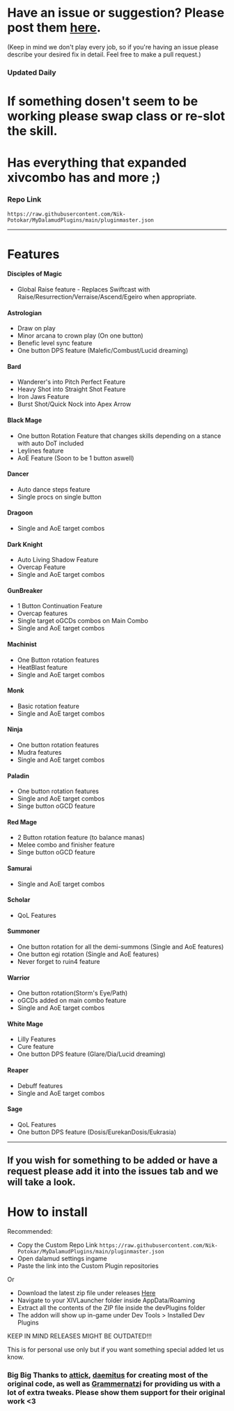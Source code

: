 # Have an issue or suggestion? Please post them [here](https://github.com/Nik-Potokar/XIVComboWayTooAkiiified/issues).
(Keep in mind we don't play every job, so if you're having an issue please describe your desired fix in detail. Feel free to make a pull request.)
### Updated Daily
# If something dosen't seem to be working please swap class or re-slot the skill.

# Has everything that expanded xivcombo has and more ;)

### Repo Link
`https://raw.githubusercontent.com/Nik-Potokar/MyDalamudPlugins/main/pluginmaster.json `

_________________________________________________________________________________________________________________________________________________________________________________
# Features

#### Disciples of Magic
* Global Raise feature - Replaces Swiftcast with Raise/Resurrection/Verraise/Ascend/Egeiro when appropriate.

#### Astrologian
* Draw on play 
* Minor arcana to crown play (On one button)
* Benefic level sync feature
* One button DPS feature (Malefic/Combust/Lucid dreaming)

#### Bard
* Wanderer's into Pitch Perfect Feature
* Heavy Shot into Straight Shot Feature
* Iron Jaws Feature
* Burst Shot/Quick Nock into Apex Arrow

#### Black Mage
* One button Rotation Feature that changes skills depending on a stance with auto DoT included
* Leylines feature
* AoE Feature (Soon to be 1 button aswell)

#### Dancer
* Auto dance steps feature
* Single procs on single button

#### Dragoon
* Single and AoE target combos

#### Dark Knight
* Auto Living Shadow Feature
* Overcap Feature
* Single and AoE target combos

#### GunBreaker
* 1 Button Continuation Feature
* Overcap features
* Single target oGCDs combos on Main Combo
* Single and AoE target combos

#### Machinist
* One Button rotation features
* HeatBlast feature
* Single and AoE target combos

#### Monk
* Basic rotation feature
* Single and AoE target combos

#### Ninja
* One button rotation features
* Mudra features
* Single and AoE target combos

#### Paladin
* One button rotation features
* Single and AoE target combos
* Singe button oGCD feature

#### Red Mage
* 2 Button rotation feature (to balance manas)
* Melee combo and finisher feature
* Singe button oGCD feature

#### Samurai
* Single and AoE target combos

#### Scholar
* QoL Features

#### Summoner
* One button rotation for all the demi-summons (Single and AoE features)
* One button egi rotation (Single and AoE features)
* Never forget to ruin4 feature

#### Warrior
* One button rotation(Storm's Eye/Path)
* oGCDs added on main combo feature
* Single and AoE target combos

#### White Mage
* Lilly Features
* Cure feature
* One button DPS feature (Glare/Dia/Lucid dreaming)

#### Reaper
* Debuff features
* Single and AoE target combos

#### Sage
* QoL Features
* One button DPS feature (Dosis/EurekanDosis/Eukrasia)
_________________________________________________________________________________________________________________________________________________________________________________

## If you wish for something to be added or have a request please add it into the issues tab and we will take a look.

# How to install
Recommended:
* Copy the Custom Repo Link `https://raw.githubusercontent.com/Nik-Potokar/MyDalamudPlugins/main/pluginmaster.json `
* Open dalamud settings ingame
* Paste the link into the Custom Plugin repositories

Or

* Download the latest zip file under releases [Here](https://github.com/Nik-Potokar/XIVComboWayTooAkiiified/releases)
* Navigate to your XIVLauncher folder inside AppData/Roaming
* Extract all the contents of the ZIP file inside the devPlugins folder
* The addon will show up in-game under Dev Tools > Installed Dev Plugins

KEEP IN MIND RELEASES MIGHT BE OUTDATED!!!

This is for personal use only but if you want something special added let us know.

### Big Big  Thanks to [attick](https://github.com/attickdoor), [daemitus](https://github.com/daemitus) for creating most of the original code, as well as [Grammernatzi](https://github.com/Grammernatzi) for providing us with a lot of extra tweaks. Please show them support for their original work <3 

